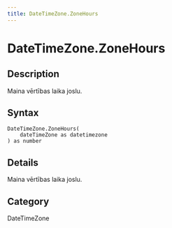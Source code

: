 ```yaml
---
title: DateTimeZone.ZoneHours
---
```


# DateTimeZone.ZoneHours


## Description

Maina vērtības laika joslu.


## Syntax

```powerquery
DateTimeZone.ZoneHours(
    dateTimeZone as datetimezone
) as number
```


## Details

Maina vērtības laika joslu.



## Category
DateTimeZone
